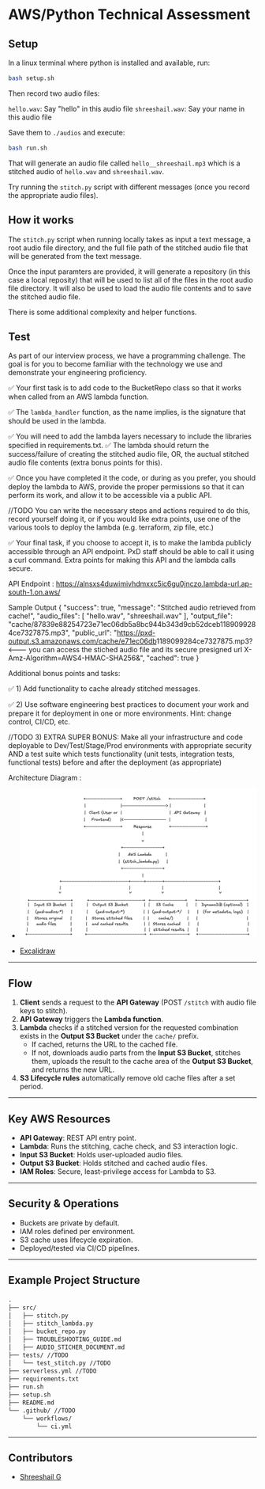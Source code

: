 # AWS/Python Technical Assessment

## Setup

In a linux terminal where python is installed and available, run:

```bash
bash setup.sh
```

Then record two audio files:

`hello.wav`: Say "hello" in this audio file
`shreeshail.wav`: Say your name in this audio file

Save them to `./audios` and execute:

```bash
bash run.sh
```

That will generate an audio file called `hello__shreeshail.mp3` which is a stitched audio of `hello.wav` and `shreeshail.wav`.

Try running the `stitch.py` script with different messages (once you record the appropriate audio files).

## How it works

The `stitch.py` script when running locally takes as input a text message, a root audio file directory, and the full file path of the stitched audio file that will be generated from the text message.

Once the input paramters are provided, it will generate a repository (in this case a local reposity) that
will be used to list all of the files in the root audio file directory.  It will also be used to load the
audio file contents and to save the stitched audio file.

There is some additional complexity and helper functions.

## Test

As part of our interview process, we have a programming challenge. The goal is for you to become familiar with the technology we use and demonstrate your engineering proficiency.

✅ Your first task is to add code to the BucketRepo class so that it works when called from an AWS lambda function.

✅ The `lambda_handler` function, as the name implies, is the signature that should be used in the lambda.

✅ You will need to add the lambda layers necessary to include the libraries specified in requirements.txt.
✅ The lambda should return the success/failure of creating the stitched audio file, OR, the auctual stitched
audio file contents (extra bonus points for this).

✅ Once you have completed it the code, or during as you prefer, you should deploy the lambda to AWS, provide the proper permissions so that it can perform its work, and allow it to be accessible via a public API.

//TODO You can write the necessary steps and actions required to do this, record yourself doing it, or if you would like extra points, use one of the various tools to deploy the lambda (e.g. terraform, zip file, etc.)

✅ Your final task, if you choose to accept it, is to make the lambda publicly accessible through an API endpoint.  PxD staff should be able to call it using a curl command.  Extra points for making this API and the lambda calls secure.

API Endpoint : https://alnsxs4duwimivhdmxxc5ic6gu0jnczo.lambda-url.ap-south-1.on.aws/

Sample Output 
{
  "success": true,
  "message": "Stitched audio retrieved from cache!",
  "audio_files": [
    "hello.wav",
    "shreeshail.wav"
  ],
  "output_file": "cache/87839e88254723e71ec06db5a8bc944b343d9cb52dceb1189099284ce7327875.mp3",
  "public_url": "https://pxd-output.s3.amazonaws.com/cache/e71ec06db<TRUNCATED>1189099284ce7327875.mp3?  <--- you can access the stiched audio file and its secure presigned url X-Amz-Algorithm=AWS4-HMAC-SHA256&",
  "cached": true
}

Additional bonus points and tasks:

✅ 1) Add functionality to cache already stitched messages.

✅ 2) Use software engineering best practices to document your work and prepare it for deployment in one or more environments.  Hint: change control, CI/CD, etc.

//TODO 3) EXTRA SUPER BONUS: Make all your infrastructure and code deployable to Dev/Test/Stage/Prod environments with appropriate security AND a test suite which tests functionality (unit tests, integration tests, functional tests) before and after the deployment (as appropriate)



Architecture Diagram :

- ![Diagram](architecture.png)

- [Excalidraw](https://excalidraw.com/#json=bb6bLCWPNt7ZJU9Ntih-A,v4vVDNsrykl0aNlGH4YLxg)
---

## Flow

1. **Client** sends a request to the **API Gateway** (POST `/stitch` with audio file keys to stitch).
2. **API Gateway** triggers the **Lambda function**.
3. **Lambda** checks if a stitched version for the requested combination exists in the **Output S3 Bucket** under the `cache/` prefix.
    - If cached, returns the URL to the cached file.
    - If not, downloads audio parts from the **Input S3 Bucket**, stitches them, uploads the result to the cache area of the **Output S3 Bucket**, and returns the new URL.
4. **S3 Lifecycle rules** automatically remove old cache files after a set period.

---

## Key AWS Resources

- **API Gateway**: REST API entry point.
- **Lambda**: Runs the stitching, cache check, and S3 interaction logic.
- **Input S3 Bucket**: Holds user-uploaded audio files.
- **Output S3 Bucket**: Holds stitched and cached audio files.
- **IAM Roles**: Secure, least-privilege access for Lambda to S3.

---

## Security & Operations

- Buckets are private by default.
- IAM roles defined per environment.
- S3 cache uses lifecycle expiration.
- Deployed/tested via CI/CD pipelines.

---
## Example Project Structure

```plaintext
.
├── src/
│   ├── stitch.py
│   ├── stitch_lambda.py
│   ├── bucket_repo.py
│   ├── TROUBLESHOOTING_GUIDE.md
│   ├── AUDIO_STICHER_DOCUMENT.md
├── tests/ //TODO
│   └── test_stitch.py //TODO
├── serverless.yml //TODO
├── requirements.txt
├── run.sh
├── setup.sh
├── README.md
└── .github/ //TODO
    └── workflows/
        └── ci.yml
```



---

## Contributors

- [Shreeshail G](mailto:shreeshailgumgeri@gmail.com)
